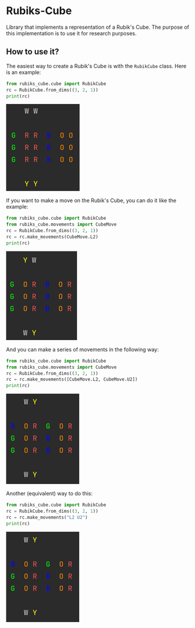 # Rubiks-Cube

Library that implements a representation of a
Rubik's Cube. The purpose of this implementation is
to use it for research purposes.

## How to use it?

The easiest way to create a Rubik's Cube is with
the `RubikCube` class. Here is an example:

```python
from rubiks_cube.cube import RubikCube
rc = RubikCube.from_dims((3, 2, 1))
print(rc)
```

![Representation of a Rubik's Cube of 3x2x1.](img/representation01.png)

If you want to make a move on the Rubik's Cube,
you can do it like the example:

```python
from rubiks_cube.cube import RubikCube
from rubiks_cube.movements import CubeMove
rc = RubikCube.from_dims((3, 2, 1))
rc = rc.make_movements(CubeMove.L2)
print(rc)
```

![img.png](img/move_L2.png)

And you can make a series of movements in the following way:

```python
from rubiks_cube.cube import RubikCube
from rubiks_cube.movements import CubeMove
rc = RubikCube.from_dims((3, 2, 1))
rc = rc.make_movements([CubeMove.L2, CubeMove.U2])
print(rc)
```

![img.png](img/move_L2_U2.png)

Another (equivalent) way to do this:

```python
from rubiks_cube.cube import RubikCube
rc = RubikCube.from_dims((3, 2, 1))
rc = rc.make_movements("L2 U2")
print(rc)
```

![img.png](img/move_L2_U2.png)